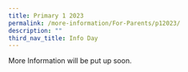 ```yaml
---
title: Primary 1 2023
permalink: /more-information/For-Parents/p12023/
description: ""
third_nav_title: Info Day
---
```



More Information will be put up soon.